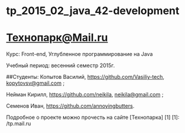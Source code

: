# tp_2015_02_java_42-development
Технопарк@Mail.ru
============
Курс: Front-end, Углубленное программирование на Java

Учебный период: весенний семестр 2015г.

##Студенты:
Копытов Василий, https://github.com/Vasiliy-tech, kopytovsv@gmail.com ;

Нейман Кирилл, https://github.com/neikila, neikila@gmail.com ;

Семенов Иван, https://github.com/annoyingbutters.

Подробное о проекте можно прочесть на сайте [Технопарка] [1]
[1]: /tp.mail.ru
